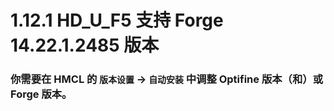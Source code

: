 # 1.12.1 HD_U_F5 支持 Forge 14.22.1.2485 版本

### 你需要在 HMCL 的 `版本设置` -> `自动安装` 中调整 Optifine 版本（和）或 Forge 版本。
